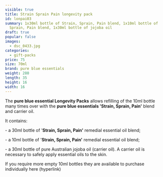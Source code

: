 ```yaml
---
visible: true
title: Strain Sprain Pain longevity pack
id: lonpai03
summary: 1x30ml bottle of Strain, Sprain, Pain blend, 1x10ml bottle of Strain,
  Sprain, Pain blend, 1x30ml bottle of jojoba oil
draft: true
popular: false
images:
  - dsc_0433.jpg
categories:
  - gift-packs
price: 75
size: 70ml
brand: pure blue essentials
weight: 280
length: 35
height: 16
width: 16
---
```

The **pure blue essential Longevity Packs** allows refilling of the 10ml bottle many times over with the **pure blue essentials 'Strain, Sprain, Pain'** blend and carrier oil. 

It contains:

\- a 30ml bottle of '**Strain, Sprain, Pain'** remedial essential oil blend;

\- a 10ml bottle of '**Strain, Sprain, Pain'** remedial essential oil blend;

\- a 30ml bottle of pure Australian jojoba oil (carrier oil). A carrier oil is necessary to safely apply essential oils to the skin.

If you require more empty 10ml bottles they are available to purchase individually here (hyperlink)